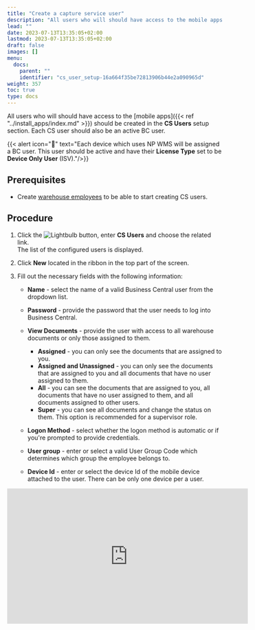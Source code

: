 ```yaml
---
title: "Create a capture service user"
description: "All users who will should have access to the mobile apps should be created in the **CS Users** setup section. Each CS user should also be an active BC user."
lead: ""
date: 2023-07-13T13:35:05+02:00
lastmod: 2023-07-13T13:35:05+02:00
draft: false
images: []
menu:
  docs:
    parent: ""
    identifier: "cs_user_setup-16a664f35be72813906b44e2a090965d"
weight: 357
toc: true
type: docs
---
```


All users who will should have access to the [mobile apps]({{< ref "../install_apps/index.md" >}}) should be created in the **CS Users** setup section. Each CS user should also be an active BC user.  

  {{< alert icon="📝" text="Each device which uses NP WMS will be assigned a BC user. This user should be active and have their <b>License Type</b> set to be <b>Device Only User</b> (ISV)."/>}}

## Prerequisites

- Create [warehouse employees](https://docs.microsoft.com/en-us/dynamics365/business-central/warehouse-how-to-set-up-warehouse-employees) to be able to start creating CS users.

## Procedure

1. Click the ![Lightbulb](Lightbulb_icon.PNG) button, enter **CS Users** and choose the related link.        
   The list of the configured users is displayed.     
 
2. Click **New** located in the ribbon in the top part of the screen.
3. Fill out the necessary fields with the following information:

    - **Name** - select the name of a valid Business Central user from the dropdown list.
    - **Password** - provide the password that the user needs to log into Business Central. 
    - **View Documents** - provide the user with access to all warehouse documents or only those assigned to them.     

        - **Assigned** - you can only see the documents that are assigned to you.
        - **Assigned and Unassigned** - you can only see the documents that are assigned to you and all documents that have no user assigned to them.
        - **All** - you can see the documents that are assigned to you, all documents that have no user assigned to them, and all documents assigned to other users.
        - **Super** - you can see all documents and change the status on them. This option is recommended for a supervisor role.    

    - **Logon Method** - select whether the logon method is automatic or if you're prompted to provide credentials.
    - **User group** - enter or select a valid User Group Code which determines which group the employee belongs to. 
    - **Device Id** - enter or select the device Id of the mobile device attached to the user. There can be only one device per a user. 
  

<iframe width="560" height="315" src="https://www.youtube.com/embed/11YtGLyGVxI" title="YouTube video player" frameborder="0" allow="accelerometer; autoplay; clipboard-write; encrypted-media; gyroscope; picture-in-picture; web-share" allowfullscreen></iframe>


